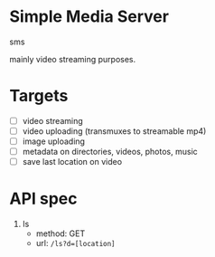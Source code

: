# Simple Media Server

sms

mainly video streaming purposes.

# Targets

- [ ] video streaming
- [ ] video uploading (transmuxes to streamable mp4)
- [ ] image uploading
- [ ] metadata on directories, videos, photos, music
- [ ] save last location on video

# API spec

1. ls 
    - method: GET
    - url: `/ls?d=[location]`
